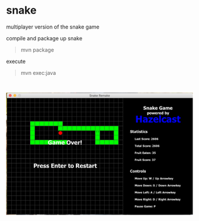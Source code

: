# snake
multiplayer version of the snake game

compile and package up snake
>mvn package

execute  
>mvn exec:java  
  
<br/>
  
![alt text](https://raw.githubusercontent.com/7erry/snake/master/images/snake.png)
